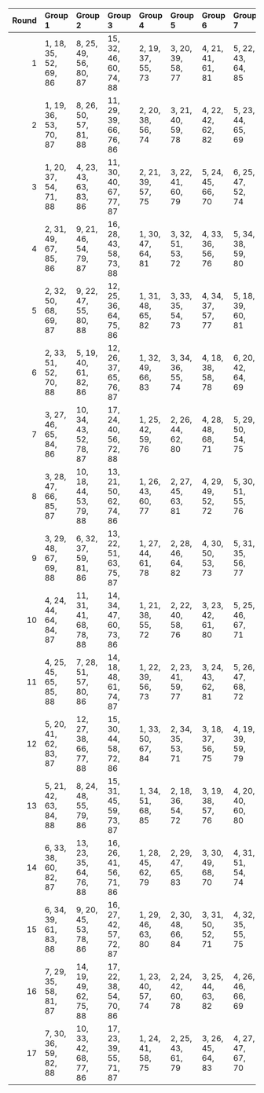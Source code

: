 |   Round | Group 1               | Group 2                | Group 3                | Group 4           | Group 5           | Group 6           | Group 7           | Group 8           | Group 9           | Group 10          | Group 11           | Group 12           | Group 13           | Group 14           | Group 15           | Group 16           | Group 17           |
|--------:|:----------------------|:-----------------------|:-----------------------|:------------------|:------------------|:------------------|:------------------|:------------------|:------------------|:------------------|:-------------------|:-------------------|:-------------------|:-------------------|:-------------------|:-------------------|:-------------------|
|       1 | 1, 18, 35, 52, 69, 86 | 8, 25, 49, 56, 80, 87  | 15, 32, 46, 60, 74, 88 | 2, 19, 37, 55, 73 | 3, 20, 39, 58, 77 | 4, 21, 41, 61, 81 | 5, 22, 43, 64, 85 | 6, 23, 45, 67, 72 | 7, 24, 47, 53, 76 | 9, 26, 51, 59, 84 | 10, 27, 36, 62, 71 | 11, 28, 38, 65, 75 | 12, 29, 40, 68, 79 | 13, 30, 42, 54, 83 | 14, 31, 44, 57, 70 | 16, 33, 48, 63, 78 | 17, 34, 50, 66, 82 |
|       2 | 1, 19, 36, 53, 70, 87 | 8, 26, 50, 57, 81, 88  | 11, 29, 39, 66, 76, 86 | 2, 20, 38, 56, 74 | 3, 21, 40, 59, 78 | 4, 22, 42, 62, 82 | 5, 23, 44, 65, 69 | 6, 24, 46, 68, 73 | 7, 25, 48, 54, 77 | 9, 27, 35, 60, 85 | 10, 28, 37, 63, 72 | 12, 30, 41, 52, 80 | 13, 31, 43, 55, 84 | 14, 32, 45, 58, 71 | 15, 33, 47, 61, 75 | 16, 34, 49, 64, 79 | 17, 18, 51, 67, 83 |
|       3 | 1, 20, 37, 54, 71, 88 | 4, 23, 43, 63, 83, 86  | 11, 30, 40, 67, 77, 87 | 2, 21, 39, 57, 75 | 3, 22, 41, 60, 79 | 5, 24, 45, 66, 70 | 6, 25, 47, 52, 74 | 7, 26, 49, 55, 78 | 8, 27, 51, 58, 82 | 9, 28, 36, 61, 69 | 10, 29, 38, 64, 73 | 12, 31, 42, 53, 81 | 13, 32, 44, 56, 85 | 14, 33, 46, 59, 72 | 15, 34, 48, 62, 76 | 16, 18, 50, 65, 80 | 17, 19, 35, 68, 84 |
|       4 | 2, 31, 49, 67, 85, 86 | 9, 21, 46, 54, 79, 87  | 16, 28, 43, 58, 73, 88 | 1, 30, 47, 64, 81 | 3, 32, 51, 53, 72 | 4, 33, 36, 56, 76 | 5, 34, 38, 59, 80 | 6, 18, 40, 62, 84 | 7, 19, 42, 65, 71 | 8, 20, 44, 68, 75 | 10, 22, 48, 57, 83 | 11, 23, 50, 60, 70 | 12, 24, 35, 63, 74 | 13, 25, 37, 66, 78 | 14, 26, 39, 52, 82 | 15, 27, 41, 55, 69 | 17, 29, 45, 61, 77 |
|       5 | 2, 32, 50, 68, 69, 87 | 9, 22, 47, 55, 80, 88  | 12, 25, 36, 64, 75, 86 | 1, 31, 48, 65, 82 | 3, 33, 35, 54, 73 | 4, 34, 37, 57, 77 | 5, 18, 39, 60, 81 | 6, 19, 41, 63, 85 | 7, 20, 43, 66, 72 | 8, 21, 45, 52, 76 | 10, 23, 49, 58, 84 | 11, 24, 51, 61, 71 | 13, 26, 38, 67, 79 | 14, 27, 40, 53, 83 | 15, 28, 42, 56, 70 | 16, 29, 44, 59, 74 | 17, 30, 46, 62, 78 |
|       6 | 2, 33, 51, 52, 70, 88 | 5, 19, 40, 61, 82, 86  | 12, 26, 37, 65, 76, 87 | 1, 32, 49, 66, 83 | 3, 34, 36, 55, 74 | 4, 18, 38, 58, 78 | 6, 20, 42, 64, 69 | 7, 21, 44, 67, 73 | 8, 22, 46, 53, 77 | 9, 23, 48, 56, 81 | 10, 24, 50, 59, 85 | 11, 25, 35, 62, 72 | 13, 27, 39, 68, 80 | 14, 28, 41, 54, 84 | 15, 29, 43, 57, 71 | 16, 30, 45, 60, 75 | 17, 31, 47, 63, 79 |
|       7 | 3, 27, 46, 65, 84, 86 | 10, 34, 43, 52, 78, 87 | 17, 24, 40, 56, 72, 88 | 1, 25, 42, 59, 76 | 2, 26, 44, 62, 80 | 4, 28, 48, 68, 71 | 5, 29, 50, 54, 75 | 6, 30, 35, 57, 79 | 7, 31, 37, 60, 83 | 8, 32, 39, 63, 70 | 9, 33, 41, 66, 74  | 11, 18, 45, 55, 82 | 12, 19, 47, 58, 69 | 13, 20, 49, 61, 73 | 14, 21, 51, 64, 77 | 15, 22, 36, 67, 81 | 16, 23, 38, 53, 85 |
|       8 | 3, 28, 47, 66, 85, 87 | 10, 18, 44, 53, 79, 88 | 13, 21, 50, 62, 74, 86 | 1, 26, 43, 60, 77 | 2, 27, 45, 63, 81 | 4, 29, 49, 52, 72 | 5, 30, 51, 55, 76 | 6, 31, 36, 58, 80 | 7, 32, 38, 61, 84 | 8, 33, 40, 64, 71 | 9, 34, 42, 67, 75  | 11, 19, 46, 56, 83 | 12, 20, 48, 59, 70 | 14, 22, 35, 65, 78 | 15, 23, 37, 68, 82 | 16, 24, 39, 54, 69 | 17, 25, 41, 57, 73 |
|       9 | 3, 29, 48, 67, 69, 88 | 6, 32, 37, 59, 81, 86  | 13, 22, 51, 63, 75, 87 | 1, 27, 44, 61, 78 | 2, 28, 46, 64, 82 | 4, 30, 50, 53, 73 | 5, 31, 35, 56, 77 | 7, 33, 39, 62, 85 | 8, 34, 41, 65, 72 | 9, 18, 43, 68, 76 | 10, 19, 45, 54, 80 | 11, 20, 47, 57, 84 | 12, 21, 49, 60, 71 | 14, 23, 36, 66, 79 | 15, 24, 38, 52, 83 | 16, 25, 40, 55, 70 | 17, 26, 42, 58, 74 |
|      10 | 4, 24, 44, 64, 84, 87 | 11, 31, 41, 68, 78, 88 | 14, 34, 47, 60, 73, 86 | 1, 21, 38, 55, 72 | 2, 22, 40, 58, 76 | 3, 23, 42, 61, 80 | 5, 25, 46, 67, 71 | 6, 26, 48, 53, 75 | 7, 27, 50, 56, 79 | 8, 28, 35, 59, 83 | 9, 29, 37, 62, 70  | 10, 30, 39, 65, 74 | 12, 32, 43, 54, 82 | 13, 33, 45, 57, 69 | 15, 18, 49, 63, 77 | 16, 19, 51, 66, 81 | 17, 20, 36, 52, 85 |
|      11 | 4, 25, 45, 65, 85, 88 | 7, 28, 51, 57, 80, 86  | 14, 18, 48, 61, 74, 87 | 1, 22, 39, 56, 73 | 2, 23, 41, 59, 77 | 3, 24, 43, 62, 81 | 5, 26, 47, 68, 72 | 6, 27, 49, 54, 76 | 8, 29, 36, 60, 84 | 9, 30, 38, 63, 71 | 10, 31, 40, 66, 75 | 11, 32, 42, 52, 79 | 12, 33, 44, 55, 83 | 13, 34, 46, 58, 70 | 15, 19, 50, 64, 78 | 16, 20, 35, 67, 82 | 17, 21, 37, 53, 69 |
|      12 | 5, 20, 41, 62, 83, 87 | 12, 27, 38, 66, 77, 88 | 15, 30, 44, 58, 72, 86 | 1, 33, 50, 67, 84 | 2, 34, 35, 53, 71 | 3, 18, 37, 56, 75 | 4, 19, 39, 59, 79 | 6, 21, 43, 65, 70 | 7, 22, 45, 68, 74 | 8, 23, 47, 54, 78 | 9, 24, 49, 57, 82  | 10, 25, 51, 60, 69 | 11, 26, 36, 63, 73 | 13, 28, 40, 52, 81 | 14, 29, 42, 55, 85 | 16, 31, 46, 61, 76 | 17, 32, 48, 64, 80 |
|      13 | 5, 21, 42, 63, 84, 88 | 8, 24, 48, 55, 79, 86  | 15, 31, 45, 59, 73, 87 | 1, 34, 51, 68, 85 | 2, 18, 36, 54, 72 | 3, 19, 38, 57, 76 | 4, 20, 40, 60, 80 | 6, 22, 44, 66, 71 | 7, 23, 46, 52, 75 | 9, 25, 50, 58, 83 | 10, 26, 35, 61, 70 | 11, 27, 37, 64, 74 | 12, 28, 39, 67, 78 | 13, 29, 41, 53, 82 | 14, 30, 43, 56, 69 | 16, 32, 47, 62, 77 | 17, 33, 49, 65, 81 |
|      14 | 6, 33, 38, 60, 82, 87 | 13, 23, 35, 64, 76, 88 | 16, 26, 41, 56, 71, 86 | 1, 28, 45, 62, 79 | 2, 29, 47, 65, 83 | 3, 30, 49, 68, 70 | 4, 31, 51, 54, 74 | 5, 32, 36, 57, 78 | 7, 34, 40, 63, 69 | 8, 18, 42, 66, 73 | 9, 19, 44, 52, 77  | 10, 20, 46, 55, 81 | 11, 21, 48, 58, 85 | 12, 22, 50, 61, 72 | 14, 24, 37, 67, 80 | 15, 25, 39, 53, 84 | 17, 27, 43, 59, 75 |
|      15 | 6, 34, 39, 61, 83, 88 | 9, 20, 45, 53, 78, 86  | 16, 27, 42, 57, 72, 87 | 1, 29, 46, 63, 80 | 2, 30, 48, 66, 84 | 3, 31, 50, 52, 71 | 4, 32, 35, 55, 75 | 5, 33, 37, 58, 79 | 7, 18, 41, 64, 70 | 8, 19, 43, 67, 74 | 10, 21, 47, 56, 82 | 11, 22, 49, 59, 69 | 12, 23, 51, 62, 73 | 13, 24, 36, 65, 77 | 14, 25, 38, 68, 81 | 15, 26, 40, 54, 85 | 17, 28, 44, 60, 76 |
|      16 | 7, 29, 35, 58, 81, 87 | 14, 19, 49, 62, 75, 88 | 17, 22, 38, 54, 70, 86 | 1, 23, 40, 57, 74 | 2, 24, 42, 60, 78 | 3, 25, 44, 63, 82 | 4, 26, 46, 66, 69 | 5, 27, 48, 52, 73 | 6, 28, 50, 55, 77 | 8, 30, 37, 61, 85 | 9, 31, 39, 64, 72  | 10, 32, 41, 67, 76 | 11, 33, 43, 53, 80 | 12, 34, 45, 56, 84 | 13, 18, 47, 59, 71 | 15, 20, 51, 65, 79 | 16, 21, 36, 68, 83 |
|      17 | 7, 30, 36, 59, 82, 88 | 10, 33, 42, 68, 77, 86 | 17, 23, 39, 55, 71, 87 | 1, 24, 41, 58, 75 | 2, 25, 43, 61, 79 | 3, 26, 45, 64, 83 | 4, 27, 47, 67, 70 | 5, 28, 49, 53, 74 | 6, 29, 51, 56, 78 | 8, 31, 38, 62, 69 | 9, 32, 40, 65, 73  | 11, 34, 44, 54, 81 | 12, 18, 46, 57, 85 | 13, 19, 48, 60, 72 | 14, 20, 50, 63, 76 | 15, 21, 35, 66, 80 | 16, 22, 37, 52, 84 |